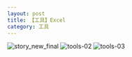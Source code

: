 ```yaml
---
layout: post
title: 【工具】Excel
category: 工具
---
```

![story_new_final](http://r8s97vm6g.hd-bkt.clouddn.com/img/story_new_final_0317.png)
![tools-02](http://r8s97vm6g.hd-bkt.clouddn.com/img/tools-2.png)
![tools-03](http://r8s97vm6g.hd-bkt.clouddn.com/img/tools-3.png)



  




